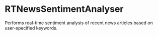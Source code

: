 # RTNewsSentimentAnalyser
Performs real-time sentiment analysis of recent news articles based on user-specified keywords.
